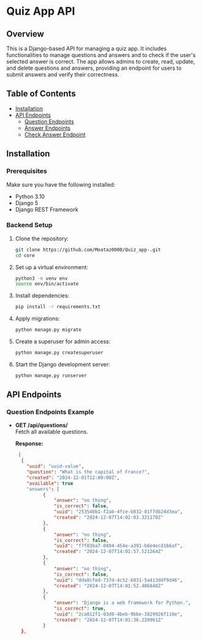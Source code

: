# Quiz App API 

## Overview

This is a Django-based API for managing a quiz app. It includes functionalities to manage questions and answers and to check if the user's selected answer is correct. The app allows admins to create, read, update, and delete questions and answers, providing an endpoint for users to submit answers and verify their correctness.

## Table of Contents
- [Installation](#installation)
- [API Endpoints](#api-endpoints)
  - [Question Endpoints](#question-endpoints)
  - [Answer Endpoints](#answer-endpoints)
  - [Check Answer Endpoint](#check-answer-endpoint)


## Installation

### Prerequisites

Make sure you have the following installed:
- Python 3.10
- Django 5
- Django REST Framework

### Backend Setup

1. Clone the repository:

    ```bash
    git clone https://github.com/Moataz0000/Quiz_app-.git
    cd core
    ```

2. Set up a virtual environment:

    ```bash
    python3 -m venv env
    source env/bin/activate
    ```

3. Install dependencies:

    ```bash
    pip install -r requirements.txt
    ```

4. Apply migrations:

    ```bash
    python manage.py migrate
    ```

5. Create a superuser for admin access:

    ```bash
    python manage.py createsuperuser
    ```

6. Start the Django development server:

    ```bash
    python manage.py runserver
    ```

## API Endpoints

### Question Endpoints Example 

- **GET /api/questions/**  
  Fetch all available questions.

  **Response:**
  ```json
   [
    {
      "uuid": "uuid-value",
      "question": "What is the capital of France?",
      "created": "2024-12-01T12:00:00Z",
      "available": true
      "answers": [
            {
                "answer": "no thing",
                "is_correct": false,
                "uuid": "253540b1-f2ab-4fce-b832-01f7db24d3ea",
                "created": "2024-12-07T14:02:03.321170Z"
            },
            {
                "answer": "no thing",
                "is_correct": false,
                "uuid": "f7f03ba7-0494-454e-a391-b6e4ecd166af",
                "created": "2024-12-07T14:01:57.521264Z"
            },
            {
                "answer": "no thing",
                "is_correct": false,
                "uuid": "dda8cfed-737d-4c52-b031-5a413ddf9d46",
                "created": "2024-12-07T14:01:52.406848Z"
            },
            {
                "answer": "Django is a web framework for Python.",
                "is_correct": true,
                "uuid": "2ca812f1-03d0-4beb-9bbe-3829926f118e",
                "created": "2024-12-07T14:01:36.220961Z"
            }
    },



   
